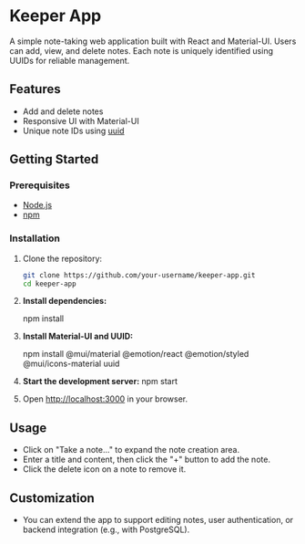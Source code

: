 # Keeper App

A simple note-taking web application built with React and Material-UI. Users can add, view, and delete notes. Each note is uniquely identified using UUIDs for reliable management.

## Features

- Add and delete notes
- Responsive UI with Material-UI
- Unique note IDs using [uuid](https://www.npmjs.com/package/uuid)

## Getting Started

### Prerequisites

- [Node.js](https://nodejs.org/)
- [npm](https://www.npmjs.com/)

### Installation

1. Clone the repository:

   ```sh
   git clone https://github.com/your-username/keeper-app.git
   cd keeper-app

2. **Install dependencies:**

   npm install

3. **Install Material-UI and UUID:**

   npm install @mui/material @emotion/react @emotion/styled @mui/icons-material uuid

4. **Start the development server:**
    npm start

5. Open [http://localhost:3000](http://localhost:3000) in your browser.

## Usage

- Click on "Take a note..." to expand the note creation area.
- Enter a title and content, then click the "+" button to add the note.
- Click the delete icon on a note to remove it.

## Customization

- You can extend the app to support editing notes, user authentication, or backend integration (e.g., with PostgreSQL).
